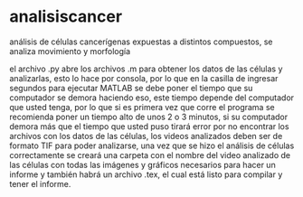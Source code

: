 # analisiscancer
análisis de células cancerígenas expuestas a distintos compuestos, se analiza movimiento y morfología

el archivo .py abre los archivos .m para obtener los datos de las células y analizarlas, esto lo hace por consola, por lo que en la casilla de ingresar segundos para ejecutar MATLAB se debe poner el tiempo que su computador se demora haciendo eso, este tiempo depende del computador que usted tenga, por lo que si es primera vez que corre el programa se recomienda poner un tiempo alto de unos 2 o 3 minutos, si su computador demora más que el tiempo que usted puso tirará error por no encontrar los archivos con los datos de las células, los videos analizados deben ser de formato TIF para poder analizarse, una vez que se hizo el análisis de células correctamente se creará una carpeta con el nombre del video analizado de las células con todas las imágenes y gráficos necesarios para hacer un informe y también habrá un archivo .tex, el cual está listo para compilar y tener el informe.
